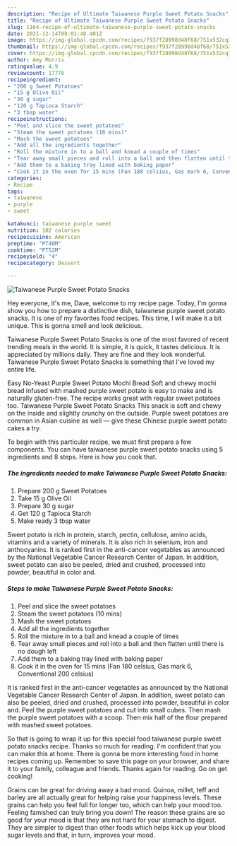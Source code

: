 ```yaml
---
description: "Recipe of Ultimate Taiwanese Purple Sweet Potato Snacks"
title: "Recipe of Ultimate Taiwanese Purple Sweet Potato Snacks"
slug: 1164-recipe-of-ultimate-taiwanese-purple-sweet-potato-snacks
date: 2021-12-14T08:01:48.401Z
image: https://img-global.cpcdn.com/recipes/f937f28998d48f68/751x532cq70/taiwanese-purple-sweet-potato-snacks-recipe-main-photo.jpg
thumbnail: https://img-global.cpcdn.com/recipes/f937f28998d48f68/751x532cq70/taiwanese-purple-sweet-potato-snacks-recipe-main-photo.jpg
cover: https://img-global.cpcdn.com/recipes/f937f28998d48f68/751x532cq70/taiwanese-purple-sweet-potato-snacks-recipe-main-photo.jpg
author: Amy Morris
ratingvalue: 4.9
reviewcount: 17776
recipeingredient:
- "200 g Sweet Potatoes"
- "15 g Olive Oil"
- "30 g sugar"
- "120 g Tapioca Starch"
- "3 tbsp water"
recipeinstructions:
- "Peel and slice the sweet potatoes"
- "Steam the sweet potatoes (10 mins)"
- "Mash the sweet potatoes"
- "Add all the ingredients together"
- "Roll the mixture in to a ball and knead a couple of times"
- "Tear away small pieces and roll into a ball and then flatten until there is no dough left"
- "Add them to a baking tray lined with baking paper"
- "Cook it in the oven for 15 mins (Fan 180 celsius, Gas mark 6, Conventional 200 celsius)"
categories:
- Recipe
tags:
- taiwanese
- purple
- sweet

katakunci: taiwanese purple sweet 
nutrition: 102 calories
recipecuisine: American
preptime: "PT40M"
cooktime: "PT52M"
recipeyield: "4"
recipecategory: Dessert

---
```



![Taiwanese Purple Sweet Potato Snacks](https://img-global.cpcdn.com/recipes/f937f28998d48f68/751x532cq70/taiwanese-purple-sweet-potato-snacks-recipe-main-photo.jpg)

Hey everyone, it's me, Dave, welcome to my recipe page. Today, I'm gonna show you how to prepare a distinctive dish, taiwanese purple sweet potato snacks. It is one of my favorites food recipes. This time, I will make it a bit unique. This is gonna smell and look delicious.

Taiwanese Purple Sweet Potato Snacks is one of the most favored of recent trending meals in the world. It is simple, it is quick, it tastes delicious. It is appreciated by millions daily. They are fine and they look wonderful. Taiwanese Purple Sweet Potato Snacks is something that I've loved my entire life.

Easy No-Yeast Purple Sweet Potato Mochi Bread Soft and chewy mochi bread infused with mashed purple sweet potato is easy to make and is naturally gluten-free. The recipe works great with regular sweet potatoes too. Taiwanese Purple Sweet Potato Snacks This snack is soft and chewy on the inside and slightly crunchy on the outside. Purple sweet potatoes are common in Asian cuisine as well — give these Chinese purple sweet potato cakes a try.


To begin with this particular recipe, we must first prepare a few components. You can have taiwanese purple sweet potato snacks using 5 ingredients and 8 steps. Here is how you cook that.

<!--inarticleads1-->

##### The ingredients needed to make Taiwanese Purple Sweet Potato Snacks:

1. Prepare 200 g Sweet Potatoes
1. Take 15 g Olive Oil
1. Prepare 30 g sugar
1. Get 120 g Tapioca Starch
1. Make ready 3 tbsp water


Sweet potato is rich in protein, starch, pectin, cellulose, amino acids, vitamins and a variety of minerals. It is also rich in selenium, iron and anthocyanins. It is ranked first in the anti-cancer vegetables as announced by the National Vegetable Cancer Research Center of Japan. In addition, sweet potato can also be peeled, dried and crushed, processed into powder, beautiful in color and. 

<!--inarticleads2-->

##### Steps to make Taiwanese Purple Sweet Potato Snacks:

1. Peel and slice the sweet potatoes
1. Steam the sweet potatoes (10 mins)
1. Mash the sweet potatoes
1. Add all the ingredients together
1. Roll the mixture in to a ball and knead a couple of times
1. Tear away small pieces and roll into a ball and then flatten until there is no dough left
1. Add them to a baking tray lined with baking paper
1. Cook it in the oven for 15 mins (Fan 180 celsius, Gas mark 6, Conventional 200 celsius)


It is ranked first in the anti-cancer vegetables as announced by the National Vegetable Cancer Research Center of Japan. In addition, sweet potato can also be peeled, dried and crushed, processed into powder, beautiful in color and. Peel the purple sweet potatoes and cut into small cubes. Then mash the purple sweet potatoes with a scoop. Then mix half of the flour prepared with mashed sweet potatoes. 

So that is going to wrap it up for this special food taiwanese purple sweet potato snacks recipe. Thanks so much for reading. I'm confident that you can make this at home. There is gonna be more interesting food in home recipes coming up. Remember to save this page on your browser, and share it to your family, colleague and friends. Thanks again for reading. Go on get cooking!

Grains can be great for driving away a bad mood. Quinoa, millet, teff and barley are all actually great for helping raise your happiness levels. These grains can help you feel full for longer too, which can help your mood too. Feeling famished can truly bring you down! The reason these grains are so good for your mood is that they are not hard for your stomach to digest. They are simpler to digest than other foods which helps kick up your blood sugar levels and that, in turn, improves your mood.
